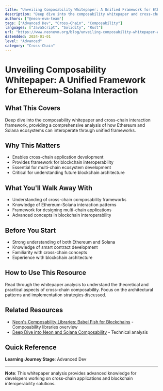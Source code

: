 ```yaml
---
title: "Unveiling Composability Whitepaper: A Unified Framework for Ethereum-Solana Interaction"
description: "Deep dive into the composability whitepaper and cross-chain interaction framework"
authors: ["@neon-evm-team"]
tags: ["Advanced Dev", "Cross-Chain", "Composability"]
languages: ["JavaScript", "Solidity", "Rust"]
url: "https://www.neonevm.org/blog/unveiling-composability-whitepaper-a-unified-framework-for-ethereum-solana-interaction"
dateAdded: 2024-01-01
level: "Advanced"
category: "Cross-Chain"
---
```


# Unveiling Composability Whitepaper: A Unified Framework for Ethereum-Solana Interaction

## What This Covers

Deep dive into the composability whitepaper and cross-chain interaction framework, providing a comprehensive analysis of how Ethereum and Solana ecosystems can interoperate through unified frameworks.

## Why This Matters

- Enables cross-chain application development
- Provides framework for blockchain interoperability
- Essential for multi-chain ecosystem development
- Critical for understanding future blockchain architecture

## What You'll Walk Away With

- Understanding of cross-chain composability frameworks
- Knowledge of Ethereum-Solana interaction patterns
- Framework for designing multi-chain applications
- Advanced concepts in blockchain interoperability

## Before You Start

- Strong understanding of both Ethereum and Solana
- Knowledge of smart contract development
- Familiarity with cross-chain concepts
- Experience with blockchain architecture

## How to Use This Resource

Read through the whitepaper analysis to understand the theoretical and practical aspects of cross-chain composability. Focus on the architectural patterns and implementation strategies discussed.

## Related Resources

- [Neon's Composability Libraries: Babel Fish for Blockchains](https://www.neonevm.org/blog/neons-composability-libraries-babel-fish-for-blockchains) - Composability libraries overview
- [Deep Dive into Neon and Solana Composability](https://www.neon-evm.org/blog/deep-dive-into-neon-and-solana-composability) - Technical analysis

## Quick Reference

**Learning Journey Stage**: Advanced Dev

---

**Note**: This whitepaper analysis provides advanced knowledge for developers working on cross-chain applications and blockchain interoperability solutions. 